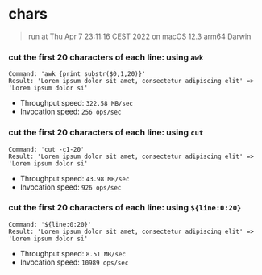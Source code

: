 # chars
 
> run at Thu Apr  7 23:11:16 CEST 2022 on macOS 12.3 arm64 Darwin
 
### cut the first 20 characters of each line: using `awk`
```
Command: 'awk {print substr($0,1,20)}'
Result: 'Lorem ipsum dolor sit amet, consectetur adipiscing elit' => 'Lorem ipsum dolor si'
```
* Throughput speed: `322.58 MB/sec`
* Invocation speed: `256 ops/sec`

### cut the first 20 characters of each line: using `cut`
```
Command: 'cut -c1-20'
Result: 'Lorem ipsum dolor sit amet, consectetur adipiscing elit' => 'Lorem ipsum dolor si'
```
* Throughput speed: `43.98 MB/sec`
* Invocation speed: `926 ops/sec`

### cut the first 20 characters of each line: using `${line:0:20}`
```
Command: '${line:0:20}'
Result: 'Lorem ipsum dolor sit amet, consectetur adipiscing elit' => 'Lorem ipsum dolor si'
```
* Throughput speed: `8.51 MB/sec`
* Invocation speed: `10989 ops/sec`

